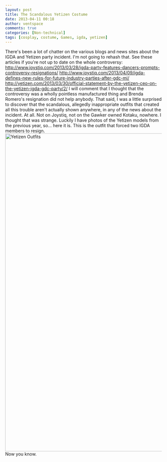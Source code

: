 ```yaml
---
layout: post
title: The Scandalous Yetizen Costume
date: 2013-04-11 00:18
author: ventspace
comments: true
categories: [Non-technical]
tags: [cosplay, costume, Games, igda, yetizen]
---
```

There's been a lot of chatter on the various blogs and news sites about the IGDA and Yetizen party incident. I'm not going to rehash that. See these articles if you're not up to date on the whole controversy:
http://www.joystiq.com/2013/03/28/igda-party-features-dancers-prompts-controversy-resignations/
http://www.joystiq.com/2013/04/09/igda-defines-new-rules-for-future-industry-parties-after-gdc-mi/
http://yetizen.com/2013/03/30/official-statement-by-the-yetizen-ceo-on-the-yetizen-igda-gdc-party/2/
I will comment that I thought that the controversy was a wholly pointless manufactured thing and Brenda Romero's resignation did not help anybody. That said, I was a little surprised to discover that the scandalous, allegedly inappropriate outfits that created all this trouble aren't actually shown anywhere, in any of the news about the incident. At all. Not on Joystiq, not on the Gawker owned Kotaku, nowhere. I thought that was strange. Luckily I have photos of the Yetizen models from the previous year, so... here it is. This is the outfit that forced two IGDA members to resign.
<a href="http://ventspace.files.wordpress.com/2013/04/scandalous-yetizen.jpg"><img src="http://ventspace.files.wordpress.com/2013/04/scandalous-yetizen.jpg?w=768" alt="Yetizen Outfits" width="768" height="1024" class="aligncenter size-large wp-image-1038" /></a>
Now you know.
